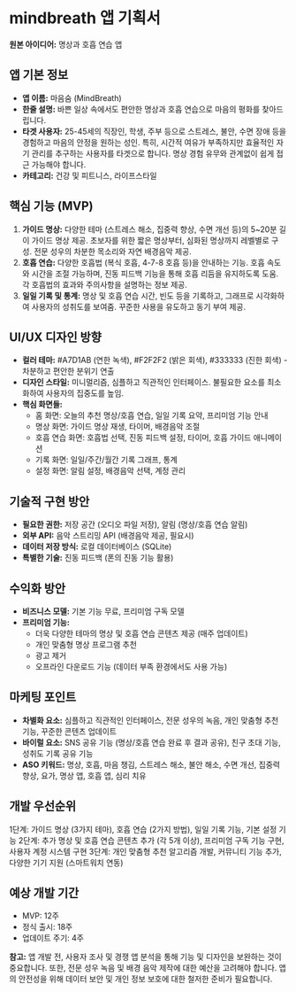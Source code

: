 # mindbreath 앱 기획서

**원본 아이디어:** 명상과 호흡 연습 앱

## 앱 기본 정보
- **앱 이름:** 마음숨 (MindBreath)
- **한줄 설명:**  바쁜 일상 속에서도 편안한 명상과 호흡 연습으로 마음의 평화를 찾아드립니다.
- **타겟 사용자:** 25-45세의 직장인, 학생, 주부 등으로 스트레스, 불안, 수면 장애 등을 경험하고 마음의 안정을 원하는 성인.  특히, 시간적 여유가 부족하지만 효율적인 자기 관리를 추구하는 사용자를 타겟으로 합니다.  명상 경험 유무와 관계없이 쉽게 접근 가능해야 합니다.
- **카테고리:** 건강 및 피트니스, 라이프스타일

## 핵심 기능 (MVP)
1. **가이드 명상:** 다양한 테마 (스트레스 해소, 집중력 향상, 수면 개선 등)의 5~20분 길이 가이드 명상 제공. 초보자를 위한 짧은 명상부터, 심화된 명상까지 레벨별로 구성. 전문 성우의 차분한 목소리와 자연 배경음악 제공.
2. **호흡 연습:** 다양한 호흡법 (복식 호흡, 4-7-8 호흡 등)을 안내하는 기능. 호흡 속도와 시간을 조절 가능하며, 진동 피드백 기능을 통해 호흡 리듬을 유지하도록 도움.  각 호흡법의 효과와 주의사항을 설명하는 정보 제공.
3. **일일 기록 및 통계:** 명상 및 호흡 연습 시간, 빈도 등을 기록하고, 그래프로 시각화하여 사용자의 성취도를 보여줌.  꾸준한 사용을 유도하고 동기 부여 제공.

## UI/UX 디자인 방향
- **컬러 테마:**  #A7D1AB (연한 녹색), #F2F2F2 (밝은 회색), #333333 (진한 회색)  - 차분하고 편안한 분위기 연출
- **디자인 스타일:** 미니멀리즘, 심플하고 직관적인 인터페이스.  불필요한 요소를 최소화하여 사용자의 집중도를 높임.
- **핵심 화면들:**
    - 홈 화면: 오늘의 추천 명상/호흡 연습, 일일 기록 요약,  프리미엄 기능 안내
    - 명상 화면: 가이드 명상 재생, 타이머, 배경음악 조절
    - 호흡 연습 화면: 호흡법 선택, 진동 피드백 설정, 타이머,  호흡 가이드 애니메이션
    - 기록 화면:  일일/주간/월간 기록 그래프, 통계
    - 설정 화면: 알림 설정, 배경음악 선택, 계정 관리


## 기술적 구현 방안
- **필요한 권한:** 저장 공간 (오디오 파일 저장), 알림 (명상/호흡 연습 알림)
- **외부 API:**  음악 스트리밍 API (배경음악 제공, 필요시)
- **데이터 저장 방식:** 로컬 데이터베이스 (SQLite)
- **특별한 기술:** 진동 피드백 (폰의 진동 기능 활용)


## 수익화 방안
- **비즈니스 모델:** 기본 기능 무료, 프리미엄 구독 모델
- **프리미엄 기능:**
    -  더욱 다양한 테마의 명상 및 호흡 연습 콘텐츠 제공 (매주 업데이트)
    -  개인 맞춤형 명상 프로그램 추천
    -  광고 제거
    -  오프라인 다운로드 기능 (데이터 부족 환경에서도 사용 가능)


## 마케팅 포인트
- **차별화 요소:**  심플하고 직관적인 인터페이스,  전문 성우의 녹음,  개인 맞춤형 추천 기능,  꾸준한 콘텐츠 업데이트
- **바이럴 요소:**  SNS 공유 기능 (명상/호흡 연습 완료 후 결과 공유),  친구 초대 기능,  성취도 기록 공유 기능
- **ASO 키워드:** 명상, 호흡, 마음 챙김, 스트레스 해소, 불안 해소, 수면 개선, 집중력 향상, 요가, 명상 앱, 호흡 앱, 심리 치유


## 개발 우선순위
1단계: 가이드 명상 (3가지 테마), 호흡 연습 (2가지 방법), 일일 기록 기능, 기본 설정 기능
2단계:  추가 명상 및 호흡 연습 콘텐츠 추가 (각 5개 이상),  프리미엄 구독 기능 구현,  사용자 계정 시스템 구현
3단계: 개인 맞춤형 추천 알고리즘 개발,  커뮤니티 기능 추가,  다양한 기기 지원 (스마트워치 연동)


## 예상 개발 기간
- MVP: 12주
- 정식 출시: 18주
- 업데이트 주기: 4주


**참고:**  앱 개발 전, 사용자 조사 및 경쟁 앱 분석을 통해 기능 및 디자인을 보완하는 것이 중요합니다. 또한, 전문 성우 녹음 및 배경 음악 제작에 대한 예산을 고려해야 합니다.  앱의 안전성을 위해 데이터 보안 및 개인 정보 보호에 대한 철저한 준비가 필요합니다.
